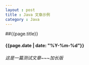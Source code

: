 ```yaml
---
layout : post
title : Java 文章示例
category : Java
---
```

##{{page.title}} 
#### {{page.date | date: "%Y-%m-%d"}}
###### 这是一篇测试文章~~~加长版
